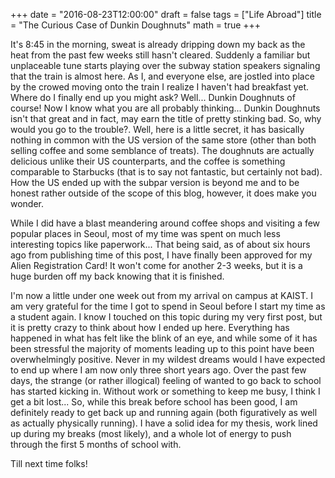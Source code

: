 +++
date = "2016-08-23T12:00:00"
draft = false
tags = ["Life Abroad"]
title = "The Curious Case of Dunkin Doughnuts"
math = true
+++

It's 8:45 in the morning, sweat is already dripping down my back as the heat from the past few weeks still hasn't cleared. Suddenly a familiar but unplaceable tune starts playing over the subway station speakers signaling that the train is almost here. As I, and everyone else, are jostled into place by the crowed moving onto the train I realize I haven't had breakfast yet. Where do I finally end up you might ask? Well... Dunkin Doughnuts of course! Now I know what you are all probably thinking... Dunkin Doughnuts isn't that great and in fact, may earn the title of pretty stinking bad. So, why would you go to the trouble?. Well, here is a little secret, it has basically nothing in common with the US version of the same store (other than both selling coffee and some semblance of treats). The doughnuts are actually delicious unlike their US counterparts, and the coffee is something comparable to Starbucks (that is to say not fantastic, but certainly not bad). How the US ended up with the subpar version is beyond me and to be honest rather outside of the scope of this blog, however, it does make you wonder. 

While I did have a blast meandering around coffee shops and visiting a few popular places in Seoul, most of my time was spent on much less interesting topics like paperwork... That being said, as of about six hours ago from publishing time of this post, I have finally been approved for my Alien Registration Card! It won't come for another 2-3 weeks, but it is a huge burden off my back knowing that it is finished. 

I'm now a little under one week out from my arrival on campus at KAIST. I am very grateful for the time I got to spend in Seoul before I start my time as a student again. I know I touched on this topic during my very first post, but it is pretty crazy to think about how I ended up here. Everything has happened in what has felt like the blink of an eye, and while some of it has been stressful the majority of moments leading up to this point have been overwhelmingly positive. Never in my wildest dreams would I have expected to end up where I am now only three short years ago. Over the past few days, the strange (or rather illogical) feeling of wanted to go back to school has started kicking in. Without work or something to keep me busy, I think I get a bit lost... So, while this break before school has been good, I am definitely ready to get back up and running again (both figuratively as well as actually physically running). I have a solid idea for my thesis, work lined up during my breaks (most likely),  and a whole lot of energy to push through the first 5 months of school with.

Till next time folks!  

<!-- Also, if you haven't already seen it, feel free to check out the house tour I put up on Youtube of the place I'm staying at in Seoul (video in this post)! Also please let me know if there is anything specific you would like to see and I will do my best to capture it and put it up!

{{< youtube AlltdoHwlhw >}} -->
